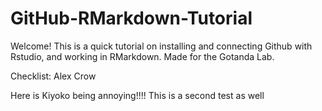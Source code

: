 # GitHub-RMarkdown-Tutorial
Welcome! This is a quick tutorial on installing and connecting Github with Rstudio, and working in RMarkdown. Made for the Gotanda Lab.

Checklist:
Alex Crow

Here is Kiyoko being annoying!!!!
This is a second test as well
